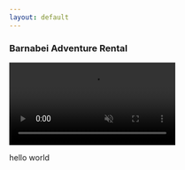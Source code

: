 ```yaml
---
layout: default
---
```

<div id="home-background">
    <div id="home-container">
        <div id="home-title">
            <h3 class="title">Barnabei Adventure Rental</h3>
        </div>
        <div id="home-video">
            <video autoplay muted loop>
                <source src="./assets/img/sea-lions.mov" type="video/mov">
                Your browser does not support the video tag.
            </video>
        <div>
        <p>hello world</p>
    </div>
</div>